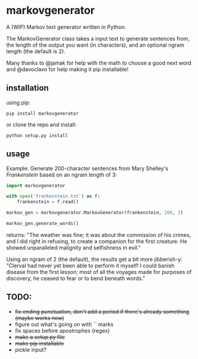 markovgenerator
==============

A (WIP) Markov text generator written in Python. 

The MarkovGenerator class takes a input text to generate sentences from, the length of the output you want (in characters), and an optional ngram length (the default is 2).

Many thanks to @jamak for help with the math to choose a good next word and @davoclavo for help making it pip installable!

installation
-----------

using pip:
```
pip install markovgenerator
```

or clone the repo and install:
```
python setup.py install
```

usage
----

Example: Generate 200-character sentences from Mary Shelley's _Frankenstein_ based on an ngram length of 3:

```py
import markovgenerator

with open('frankenstein.txt') as f:
	frankenstein = f.read()

markov_gen = markovgenerator.MarkovGenerator(frankenstein, 200, 3)

markov_gen.generate_words()
```

returns:
"The weather was fine; it was about the commission of his crimes, and I did right in refusing, to create a companion for the first creature. He showed unparalleled malignity and selfishness in evil."

Using an ngram of 2 (the default), the results get a bit more jibberish-y:
"Clerval had never yet been able to perform it myself! I could banish disease from the first lesson; most of all the voyages made for purposes of discovery, he ceased to fear or to bend beneath words."


TODO:
----
- ~~fix ending punctuation, don't add a period if there's already something (maybe works now)~~
- figure out what's going on with `` marks
- fix spaces before apostrophes (regex)
- ~~make a setup.py file~~
- ~~make pip installable~~
- pickle input?

